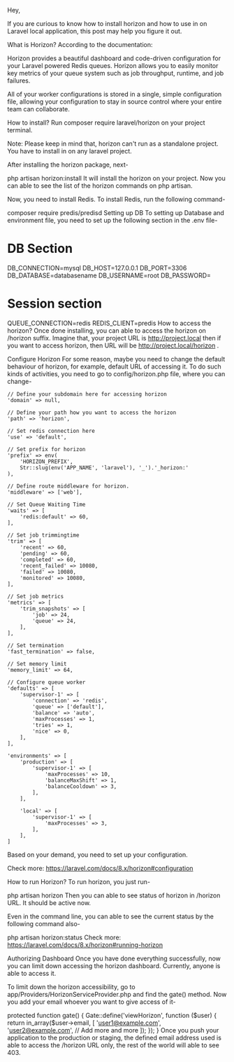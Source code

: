 Hey,

If you are curious to know how to install horizon and how to use in on Laravel local application, this post may help you figure it out.

What is Horizon?
According to the documentation:

Horizon provides a beautiful dashboard and code-driven configuration for your Laravel powered Redis queues. Horizon allows you to easily monitor key metrics of your queue system such as job throughput, runtime, and job failures.

All of your worker configurations is stored in a single, simple configuration file, allowing your configuration to stay in source control where your entire team can collaborate.

How to install?
Run composer require laravel/horizon on your project terminal.

Note: Please keep in mind that, horizon can't run as a standalone project. You have to install in on any laravel project.

After installing the horizon package, next-

php artisan horizon:install
It will install the horizon on your project. Now you can able to see the list of the horizon commands on php artisan.

Now, you need to install Redis. To install Redis, run the following command-

composer require predis/predisd
Setting up DB
To setting up Database and environment file, you need to set up the following section in the .env file-

# DB Section
DB_CONNECTION=mysql
DB_HOST=127.0.0.1
DB_PORT=3306
DB_DATABASE=databasename
DB_USERNAME=root
DB_PASSWORD=

# Session section 
QUEUE_CONNECTION=redis
REDIS_CLIENT=predis
How to access the horizon?
Once done installing, you can able to access the horizon on /horizon suffix. Imagine that, your project URL is http://project.local then if you want to access horizon, then URL will be http://project.local/horizon .

Configure Horizon
For some reason, maybe you need to change the default behaviour of horizon, for example, default URL of accessing it. To do such kinds of activities, you need to go to config/horizon.php file, where you can change-


    // Define your subdomain here for accessing horizon
    'domain' => null,

    // Define your path how you want to access the horizon
    'path' => 'horizon',

    // Set redis connection here
    'use' => 'default',

    // Set prefix for horizon
    'prefix' => env(
        'HORIZON_PREFIX',
        Str::slug(env('APP_NAME', 'laravel'), '_').'_horizon:'
    ),

    // Define route middleware for horizon.
    'middleware' => ['web'],

    // Set Queue Waiting Time
    'waits' => [
        'redis:default' => 60,
    ],

    // Set job trimmingtime
    'trim' => [
        'recent' => 60,
        'pending' => 60,
        'completed' => 60,
        'recent_failed' => 10080,
        'failed' => 10080,
        'monitored' => 10080,
    ],

    // Set job metrics
    'metrics' => [
        'trim_snapshots' => [
            'job' => 24,
            'queue' => 24,
        ],
    ],

    // Set termination 
    'fast_termination' => false,

    // Set memory limit
    'memory_limit' => 64,

    // Configure queue worker
    'defaults' => [
        'supervisor-1' => [
            'connection' => 'redis',
            'queue' => ['default'],
            'balance' => 'auto',
            'maxProcesses' => 1,
            'tries' => 1,
            'nice' => 0,
        ],
    ],

    'environments' => [
        'production' => [
            'supervisor-1' => [
                'maxProcesses' => 10,
                'balanceMaxShift' => 1,
                'balanceCooldown' => 3,
            ],
        ],

        'local' => [
            'supervisor-1' => [
                'maxProcesses' => 3,
            ],
        ],
    ]
Based on your demand, you need to set up your configuration.

Check more: https://laravel.com/docs/8.x/horizon#configuration

How to run Horizon?
To run horizon, you just run-

php artisan horizon
Then you can able to see status of horizon in /horizon URL. It should be active now.

Even in the command line, you can able to see the current status by the following command also-

php artisan horizon:status
Check more: https://laravel.com/docs/8.x/horizon#running-horizon

Authorizing Dashboard
Once you have done everything successfully, now you can limit down accessing the horizon dashboard. Currently, anyone is able to access it.

To limit down the horizon accessibility, go to app/Providers/HorizonServiceProvider.php and find the gate() method. Now you add your email whoever you want to give access of it-

protected function gate()
{
    Gate::define('viewHorizon', function ($user) {
        return in_array($user->email, [
            'user1@example.com',
            'user2@example.com',
            // Add more and more
        ]);
    });
}
Once you push your application to the production or staging, the defined email address used is able to access the /horizon URL only, the rest of the world will able to see 403.